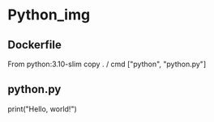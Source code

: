 <h1>Python_img</h1>

<h2>Dockerfile</h2>
From python:3.10-slim
copy . /
cmd ["python", "python.py"]

<h2>python.py</h2>
print("Hello, world!")
